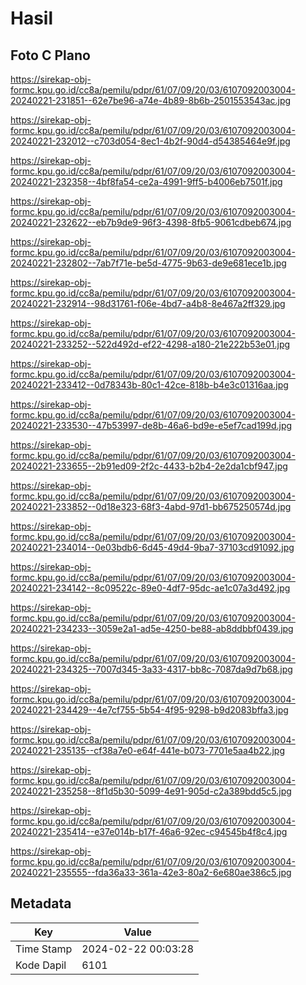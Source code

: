 # Hasil

## Foto C Plano

https://sirekap-obj-formc.kpu.go.id/cc8a/pemilu/pdpr/61/07/09/20/03/6107092003004-20240221-231851--62e7be96-a74e-4b89-8b6b-2501553543ac.jpg

https://sirekap-obj-formc.kpu.go.id/cc8a/pemilu/pdpr/61/07/09/20/03/6107092003004-20240221-232012--c703d054-8ec1-4b2f-90d4-d54385464e9f.jpg

https://sirekap-obj-formc.kpu.go.id/cc8a/pemilu/pdpr/61/07/09/20/03/6107092003004-20240221-232358--4bf8fa54-ce2a-4991-9ff5-b4006eb7501f.jpg

https://sirekap-obj-formc.kpu.go.id/cc8a/pemilu/pdpr/61/07/09/20/03/6107092003004-20240221-232622--eb7b9de9-96f3-4398-8fb5-9061cdbeb674.jpg

https://sirekap-obj-formc.kpu.go.id/cc8a/pemilu/pdpr/61/07/09/20/03/6107092003004-20240221-232802--7ab7f71e-be5d-4775-9b63-de9e681ece1b.jpg

https://sirekap-obj-formc.kpu.go.id/cc8a/pemilu/pdpr/61/07/09/20/03/6107092003004-20240221-232914--98d31761-f06e-4bd7-a4b8-8e467a2ff329.jpg

https://sirekap-obj-formc.kpu.go.id/cc8a/pemilu/pdpr/61/07/09/20/03/6107092003004-20240221-233252--522d492d-ef22-4298-a180-21e222b53e01.jpg

https://sirekap-obj-formc.kpu.go.id/cc8a/pemilu/pdpr/61/07/09/20/03/6107092003004-20240221-233412--0d78343b-80c1-42ce-818b-b4e3c01316aa.jpg

https://sirekap-obj-formc.kpu.go.id/cc8a/pemilu/pdpr/61/07/09/20/03/6107092003004-20240221-233530--47b53997-de8b-46a6-bd9e-e5ef7cad199d.jpg

https://sirekap-obj-formc.kpu.go.id/cc8a/pemilu/pdpr/61/07/09/20/03/6107092003004-20240221-233655--2b91ed09-2f2c-4433-b2b4-2e2da1cbf947.jpg

https://sirekap-obj-formc.kpu.go.id/cc8a/pemilu/pdpr/61/07/09/20/03/6107092003004-20240221-233852--0d18e323-68f3-4abd-97d1-bb675250574d.jpg

https://sirekap-obj-formc.kpu.go.id/cc8a/pemilu/pdpr/61/07/09/20/03/6107092003004-20240221-234014--0e03bdb6-6d45-49d4-9ba7-37103cd91092.jpg

https://sirekap-obj-formc.kpu.go.id/cc8a/pemilu/pdpr/61/07/09/20/03/6107092003004-20240221-234142--8c09522c-89e0-4df7-95dc-ae1c07a3d492.jpg

https://sirekap-obj-formc.kpu.go.id/cc8a/pemilu/pdpr/61/07/09/20/03/6107092003004-20240221-234233--3059e2a1-ad5e-4250-be88-ab8ddbbf0439.jpg

https://sirekap-obj-formc.kpu.go.id/cc8a/pemilu/pdpr/61/07/09/20/03/6107092003004-20240221-234325--7007d345-3a33-4317-bb8c-7087da9d7b68.jpg

https://sirekap-obj-formc.kpu.go.id/cc8a/pemilu/pdpr/61/07/09/20/03/6107092003004-20240221-234429--4e7cf755-5b54-4f95-9298-b9d2083bffa3.jpg

https://sirekap-obj-formc.kpu.go.id/cc8a/pemilu/pdpr/61/07/09/20/03/6107092003004-20240221-235135--cf38a7e0-e64f-441e-b073-7701e5aa4b22.jpg

https://sirekap-obj-formc.kpu.go.id/cc8a/pemilu/pdpr/61/07/09/20/03/6107092003004-20240221-235258--8f1d5b30-5099-4e91-905d-c2a389bdd5c5.jpg

https://sirekap-obj-formc.kpu.go.id/cc8a/pemilu/pdpr/61/07/09/20/03/6107092003004-20240221-235414--e37e014b-b17f-46a6-92ec-c94545b4f8c4.jpg

https://sirekap-obj-formc.kpu.go.id/cc8a/pemilu/pdpr/61/07/09/20/03/6107092003004-20240221-235555--fda36a33-361a-42e3-80a2-6e680ae386c5.jpg


## Metadata

| Key        | Value               |
| ---------- | ------------------- |
| Time Stamp | 2024-02-22 00:03:28 |
| Kode Dapil | 6101                |



